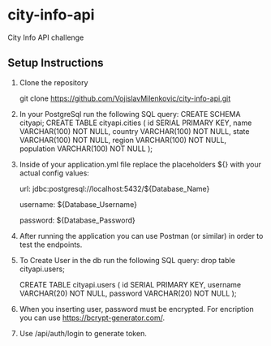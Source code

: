 # city-info-api
City Info API challenge

## Setup Instructions

1. Clone the repository

   git clone https://github.com/VojislavMilenkovic/city-info-api.git

2. In your PostgreSql run the following SQL query:
  CREATE SCHEMA cityapi;
  CREATE TABLE cityapi.cities (
    id SERIAL PRIMARY KEY,
    name VARCHAR(100) NOT NULL,
    country VARCHAR(100) NOT NULL,
    state VARCHAR(100) NOT NULL,
    region VARCHAR(100) NOT NULL,
    population VARCHAR(100) NOT NULL
);

3. Inside of your application.yml file replace the placeholders ${} with your actual config values:
   
    url: jdbc:postgresql://localhost:5432/${Database_Name}

    username: ${Database_Username}

    password: ${Database_Password}

4. After running the application you can use Postman (or similar) in order to test the endpoints.

5. To Create User in the db run the following SQL query:
      drop table cityapi.users;

      CREATE TABLE cityapi.users (
	      id SERIAL PRIMARY KEY,
         username VARCHAR(20) NOT NULL,
         password VARCHAR(20) NOT NULL
      );

6. When you inserting user, password must be encrypted. For encription you can use https://bcrypt-generator.com/.

7. Use /api/auth/login to generate token.
